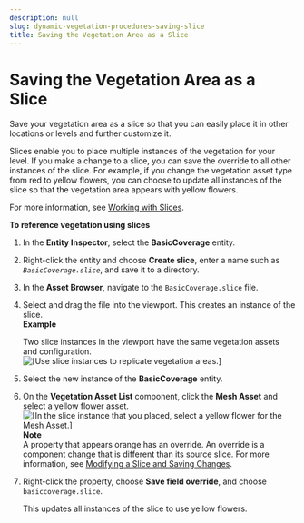 ```yaml
---
description: null
slug: dynamic-vegetation-procedures-saving-slice
title: Saving the Vegetation Area as a Slice
---
```

# Saving the Vegetation Area as a Slice<a name="dynamic-vegetation-procedures-saving-slice"></a>

Save your vegetation area as a slice so that you can easily place it in other locations or levels and further customize it\.

Slices enable you to place multiple instances of the vegetation for your level\. If you make a change to a slice, you can save the override to all other instances of the slice\. For example, if you change the vegetation asset type from red to yellow flowers, you can choose to update all instances of the slice so that the vegetation area appears with yellow flowers\.

For more information, see [Working with Slices](component-slices.md)\.

**To reference vegetation using slices**

1. In the **Entity Inspector**, select the **BasicCoverage** entity\.

1. Right\-click the entity and choose **Create slice**, enter a name such as *`BasicCoverage.slice`*, and save it to a directory\.

1. In the **Asset Browser**, navigate to the `BasicCoverage.slice` file\.

1. Select and drag the file into the viewport\. This creates an instance of the slice\.  
**Example**  

   Two slice instances in the viewport have the same vegetation assets and configuration\.  
![\[Use slice instances to replicate vegetation areas.\]](/images/userguide/vegetation/dynamic/create-new-vegetation-reference-area-slice-1.png)

1. Select the new instance of the **BasicCoverage** entity\.

1. On the **Vegetation Asset List** component, click the **Mesh Asset** and select a yellow flower asset\.   
![\[In the slice instance that you placed, select a yellow flower for the Mesh Asset.\]](/images/userguide/vegetation/dynamic/create-new-vegetation-reference-area-slice-2.png)
**Note**  
A property that appears orange has an override\. An override is a component change that is different than its source slice\. For more information, see [Modifying a Slice and Saving Changes](component-slice-push-changes.md)\.

1. Right\-click the property, choose **Save field override**, and choose `basiccoverage.slice`\. 

   This updates all instances of the slice to use yellow flowers\.